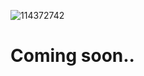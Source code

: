 ![114372742](https://user-images.githubusercontent.com/34584327/211615029-df4b6879-0bc1-436e-83ef-85ca66f54830.png)

# Coming soon..

